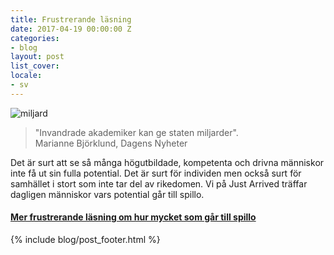 ```yaml
---
title: Frustrerande läsning
date: 2017-04-19 00:00:00 Z
categories:
- blog
layout: post
list_cover: 
locale:
- sv
---
```


![miljard](/assets/images/blog/miljarder.png)

> "Invandrade akademiker kan ge staten miljarder". <br>
> Marianne Björklund, Dagens Nyheter&zwnj;&zwnj;

Det är surt att se så många högutbildade, kompetenta och drivna människor inte få ut sin fulla potential. Det är surt för individen men också surt för samhället i stort som inte tar del av rikedomen. Vi på Just Arrived träffar dagligen människor vars potential går till spillo.

#### [Mer frustrerande läsning om hur mycket som går till spillo](http://www.dn.se/ekonomi/invandrade-akademiker-kan-ge-staten-miljarder/)




{% include blog/post_footer.html %}
